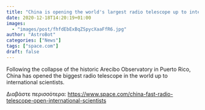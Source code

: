 ```yaml
---
title: "China is opening the world's largest radio telescope up to international scientists "
date: 2020-12-18T14:20:19+01:00
images:
  - "images/post/fhfdEbExBqZSpycXaaFfR6.jpg"
author: "AstroBot"
categories: ["News"]
tags: ["space.com"]
draft: false
---
```


Following the collapse of the historic Arecibo Observatory in Puerto Rico, China has opened the biggest radio telescope in the world up to international scientists. 

Διαβάστε περισσότερα: https://www.space.com/china-fast-radio-telescope-open-international-scientists
